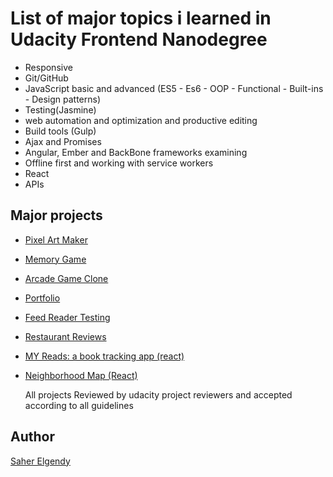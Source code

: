 # List of major topics i learned in Udacity Frontend Nanodegree

* Responsive
* Git/GitHub
* JavaScript basic and advanced (ES5 - Es6 - OOP - Functional - Built-ins - Design patterns)
* Testing(Jasmine)
* web automation and optimization and productive editing
* Build tools (Gulp)
* Ajax and Promises
* Angular, Ember and BackBone frameworks examining
* Offline first and working with service workers
* React
* APIs

## Major projects

* [Pixel Art Maker][1]

 [1]: https://github.com/saher-elgendy/Pixel-Art-Maker-Project 'Pixel Art Maker'

* [Memory Game][2]

[2]: https://github.com/saher-elgendy/memory-game-project 'Memory Game'

* [Arcade Game Clone][3]

 [3]: https://github.com/saher-elgendy/Arcade-game-clone   'Arcade Game Clone'

* [Portfolio][4]

 [4]: https://github.com/saher-elgendy/My-portfolio 'Portfolio'

* [Feed Reader Testing][5]
 
 [5]: https://github.com/saher-elgendy/Udacity-feed-reader-testing   'Feed Reader Testing'

* [Restaurant Reviews][6]

  [6]: https://github.com/saher-elgendy/Restaurant-Review      'Restaurant Reviews'

* [MY Reads: a book tracking app (react)][7]

  [7]: https://github.com/saher-elgendy/MY-reads-book-tracking-app-  'Myreads'

* [Neighborhood Map (React)][8]

  [8]: https://github.com/saher-elgendy/Neighborhood-Map-React-

  All projects Reviewed by udacity project reviewers and accepted according to all guidelines

## Author

[Saher Elgendy][7]

[7]: https://github.com/saher-elgendy            "Saher Elgendy"  


